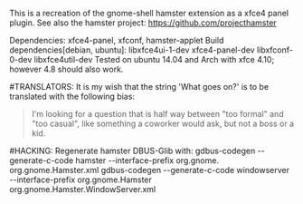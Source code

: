 
This is a recreation of the gnome-shell hamster extension as a xfce4 panel plugin.
See also the hamster project: <https://github.com/projecthamster>

Dependencies: xfce4-panel, xfconf, hamster-applet
Build dependencies[debian, ubuntu]: libxfce4ui-1-dev xfce4-panel-dev libxfconf-0-dev libxfce4util-dev
Tested on ubuntu 14.04 and Arch with xfce 4.10; however 4.8 should also work.

#TRANSLATORS:
It is my wish that the string 'What goes on?' is to be translated with the following bias:
> I'm looking for a question that is half way between "too formal" and "too casual", 
> like something a coworker would ask, but not a boss or a kid. 

#HACKING:
Regenerate hamster DBUS-Glib with:
gdbus-codegen --generate-c-code hamster --interface-prefix org.gnome. org.gnome.Hamster.xml
gdbus-codegen --generate-c-code windowserver --interface-prefix org.gnome.Hamster org.gnome.Hamster.WindowServer.xml
